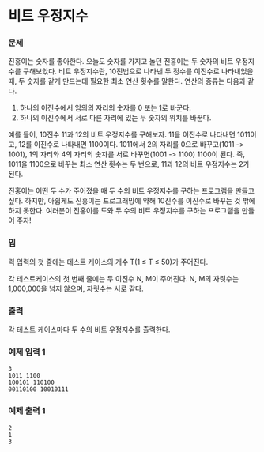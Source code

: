 # 비트 우정지수
### 문제

진홍이는 숫자를 좋아한다. 오늘도 숫자를 가지고 놀던 진홍이는 두 숫자의 비트 우정지수를 구해보았다. 비트 우정지수란, 10진법으로 나타낸 두 정수를 이진수로 나타내었을 때, 두 숫자를 같게 만드는데 필요한  최소 연산 횟수를 말한다. 연산의 종류는 다음과 같다.

1. 하나의 이진수에서 임의의 자리의 숫자를 0 또는 1로 바꾼다.
2. 하나의 이진수에서 서로 다른 자리에 있는 두 숫자의 위치를 바꾼다.

예를 들어, 10진수 11과 12의 비트 우정지수를 구해보자. 11을 이진수로 나타내면 1011이고, 12를 이진수로 나타내면 1100이다. 1011에서 2의 자리를 0으로 바꾸고(1011 -> 1001), 1의 자리와 4의 자리의 숫자를 서로 바꾸면(1001 -> 1100) 1100이 된다. 즉, 1011을 1100으로 바꾸는 최소 연산 횟수는 두 번으로, 11과 12의 비트 우정지수는 2가 된다.

진홍이는 어떤 두 수가 주어졌을 때 두 수의 비트 우정지수를 구하는 프로그램을 만들고 싶다. 하지만, 아쉽게도 진홍이는 프로그래밍에 약해 10진수를 이진수로 바꾸는 것 밖에 하지 못한다. 여러분이 진홍이를 도와 두 수의 비트 우정지수를 구하는 프로그램을 만들어 주자!

### 입
력
입력의 첫 줄에는 테스트 케이스의 개수 T(1 ≤ T ≤ 50)가 주어진다.

각 테스트케이스의 첫 번째 줄에는 두 이진수 N, M이 주어진다. N, M의 자릿수는 1,000,000을 넘지 않으며, 자릿수는 서로 같다.

### 출력

각 테스트 케이스마다 두 수의 비트 우정지수를 출력한다.

### 예제 입력 1 

~~~
3
1011 1100
100101 110100
00110100 10010111
~~~

### 예제 출력 1 

~~~
2
1
3
~~~